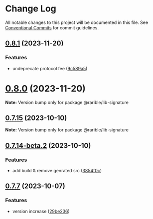 # Change Log

All notable changes to this project will be documented in this file.
See [Conventional Commits](https://conventionalcommits.org) for commit guidelines.

## [0.8.1](https://github.com/rariblecom/protocol-contracts/compare/v0.7.15...v0.8.1) (2023-11-20)


### Features

* undeprecate protocol fee ([9c589a5](https://github.com/rariblecom/protocol-contracts/commit/9c589a57028b2f541245f0e96557c535d1740bf9))





# [0.8.0](https://github.com/rariblecom/protocol-contracts/compare/v0.7.15...v0.8.0) (2023-11-20)

**Note:** Version bump only for package @rarible/lib-signature





## [0.7.15](https://github.com/rariblecom/protocol-contracts/compare/v0.7.14-beta.3...v0.7.15) (2023-10-10)

**Note:** Version bump only for package @rarible/lib-signature





## [0.7.14-beta.2](https://github.com/rariblecom/protocol-contracts/compare/v0.7.14-beta.1...v0.7.14-beta.2) (2023-10-10)


### Features

* add build & remove genrated src ([3854f0c](https://github.com/rariblecom/protocol-contracts/commit/3854f0c2581a721e079215ad0cdcec4680bca9fd))





## [0.7.7](https://github.com/rariblecom/protocol-contracts/compare/v0.3.0-beta7...v0.7.7) (2023-10-07)


### Features

* version increase ([29be236](https://github.com/rariblecom/protocol-contracts/commit/29be236fdfefbabf0922457a9fdc3e0a219088bd))

